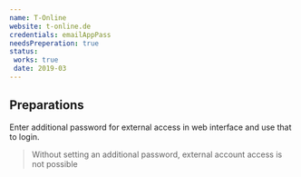 ```yaml
---
name: T-Online
website: t-online.de
credentials: emailAppPass
needsPreperation: true
status:
 works: true
 date: 2019-03
---
```



## Preparations
Enter additional password for external access in web interface and use that to login.

> Without setting an additional password, external account access is not possible
